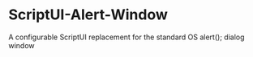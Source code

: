 # ScriptUI-Alert-Window
A configurable ScriptUI replacement for the standard OS alert(); dialog window
